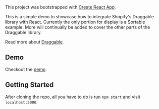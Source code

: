 This project was bootstrapped with [Create React App](https://github.com/facebookincubator/create-react-app).

This is a simple demo to showcase how to integrate Shopify's Draggable library
with React. Currently the only portion for display is a Sortable example. More
will continually be added to cover the other parts of the Draggable library.

Read more about [Draggable](https://github.com/Shopify/draggable).

## Demo

Checkout the [demo](https://jmakgh.github.io/shopify-draggable-react-example/).

## Getting Started

After cloning the repo, all you have to do is run `npm start` and visit `localhost:3000`.
